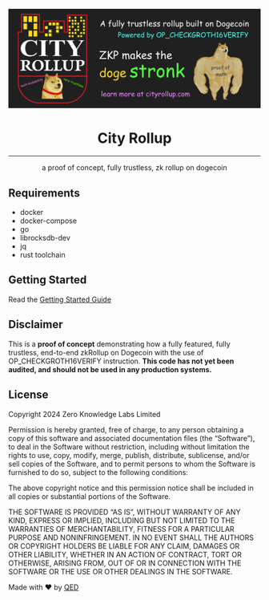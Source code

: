 <p align="center"><a href="https://cityrollup.com"><img src="static/github-banner.png" alt="City Rollup" /></a></p>

<h1 align="center">City Rollup</h1>

<hr/>
<p align="center">
  a proof of concept, fully trustless, zk rollup on dogecoin
</p>


## Requirements
- docker
- docker-compose
- go
- librocksdb-dev
- jq
- rust toolchain


## Getting Started
Read the [Getting Started Guide](https://cityrollup.com/docs/tutorial/getting_started)


## Disclaimer
This is a **proof of concept** demonstrating how a fully featured, fully trustless, end-to-end zkRollup on Dogecoin with the use of OP_CHECKGROTH16VERIFY instruction. 
**This code has not yet been audited, and should not be used in any production systems.**


## License
Copyright 2024 Zero Knowledge Labs Limited

Permission is hereby granted, free of charge, to any person obtaining a copy of this software and associated documentation files (the “Software”), to deal in the Software without restriction, including without limitation the rights to use, copy, modify, merge, publish, distribute, sublicense, and/or sell copies of the Software, and to permit persons to whom the Software is furnished to do so, subject to the following conditions:

The above copyright notice and this permission notice shall be included in all copies or substantial portions of the Software.

THE SOFTWARE IS PROVIDED “AS IS”, WITHOUT WARRANTY OF ANY KIND, EXPRESS OR IMPLIED, INCLUDING BUT NOT LIMITED TO THE WARRANTIES OF MERCHANTABILITY, FITNESS FOR A PARTICULAR PURPOSE AND NONINFRINGEMENT. IN NO EVENT SHALL THE AUTHORS OR COPYRIGHT HOLDERS BE LIABLE FOR ANY CLAIM, DAMAGES OR OTHER LIABILITY, WHETHER IN AN ACTION OF CONTRACT, TORT OR OTHERWISE, ARISING FROM, OUT OF OR IN CONNECTION WITH THE SOFTWARE OR THE USE OR OTHER DEALINGS IN THE SOFTWARE.


Made with ❤️ by <a href="https://qedprotocol.com">QED</a>
